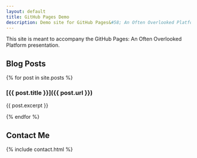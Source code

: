 ```yaml
---
layout: default
title: GitHub Pages Demo
description: Demo site for GitHub Pages&#58; An Often Overlooked Platform presentation
---
```


This site is meant to accompany the GitHub Pages: An Often Overlooked Platform presentation.

## Blog Posts

{% for post in site.posts %}

### [{{ post.title }}]({{ post.url }})
{{ post.excerpt }}

{% endfor %}

## Contact Me

{% include contact.html %}